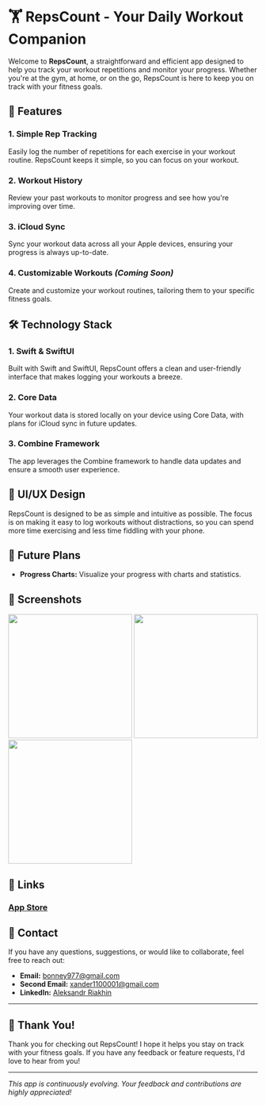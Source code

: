 # 🏋️ RepsCount - Your Daily Workout Companion

Welcome to **RepsCount**, a straightforward and efficient app designed to help you track your workout repetitions and monitor your progress. Whether you're at the gym, at home, or on the go, RepsCount is here to keep you on track with your fitness goals.

## 🚀 Features

### 1. **Simple Rep Tracking**
Easily log the number of repetitions for each exercise in your workout routine. RepsCount keeps it simple, so you can focus on your workout.

### 2. **Workout History**
Review your past workouts to monitor progress and see how you're improving over time.

### 3. **iCloud Sync**
Sync your workout data across all your Apple devices, ensuring your progress is always up-to-date.

### 4. **Customizable Workouts** *(Coming Soon)*
Create and customize your workout routines, tailoring them to your specific fitness goals.

## 🛠️ Technology Stack

### 1. **Swift & SwiftUI**
Built with Swift and SwiftUI, RepsCount offers a clean and user-friendly interface that makes logging your workouts a breeze.

### 2. **Core Data**
Your workout data is stored locally on your device using Core Data, with plans for iCloud sync in future updates.

### 3. **Combine Framework**
The app leverages the Combine framework to handle data updates and ensure a smooth user experience.

## 🎨 UI/UX Design

RepsCount is designed to be as simple and intuitive as possible. The focus is on making it easy to log workouts without distractions, so you can spend more time exercising and less time fiddling with your phone.

## 🚧 Future Plans

- **Progress Charts:** Visualize your progress with charts and statistics.

## 📸 Screenshots

<img width="250" src="https://github.com/user-attachments/assets/b1d7eeea-0c7d-4640-a627-ad0480ab6e2a">
<img width="250" src="https://github.com/user-attachments/assets/40d9c4a4-4806-43c2-a91b-4dbc09b437fd">
<img width="250" src="https://github.com/user-attachments/assets/9d40934f-4428-4ff5-8092-198dda3ca455">

## 🔗 Links

### [App Store](https://apps.apple.com/me/app/repscount/id6476805884)

## 📧 Contact

If you have any questions, suggestions, or would like to collaborate, feel free to reach out:

- **Email:** [bonney977@gmail.com](mailto:bonney977@gmail.com)
- **Second Email:** [xander1100001@gmail.com](mailto:xander1100001@gmail.com)
- **LinkedIn:** [Aleksandr Riakhin](https://www.linkedin.com/in/xander1100001)

---

## 🎉 Thank You!

Thank you for checking out RepsCount! I hope it helps you stay on track with your fitness goals. If you have any feedback or feature requests, I'd love to hear from you!

---

*This app is continuously evolving. Your feedback and contributions are highly appreciated!*
